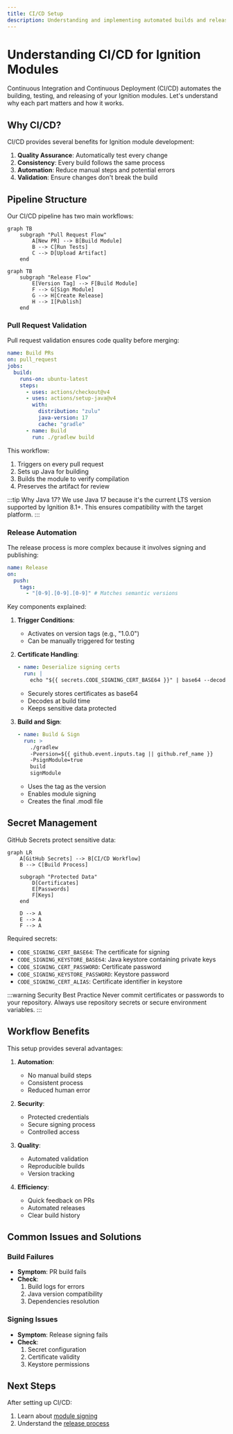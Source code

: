```yaml
---
title: CI/CD Setup
description: Understanding and implementing automated builds and releases
---
```


# Understanding CI/CD for Ignition Modules

Continuous Integration and Continuous Deployment (CI/CD) automates the building, testing, and releasing of your Ignition modules. Let's understand why each part matters and how it works.

## Why CI/CD?

CI/CD provides several benefits for Ignition module development:

1. **Quality Assurance**: Automatically test every change
2. **Consistency**: Every build follows the same process
3. **Automation**: Reduce manual steps and potential errors
4. **Validation**: Ensure changes don't break the build

## Pipeline Structure

Our CI/CD pipeline has two main workflows:

```mermaid title="Pull Request Flow"
graph TB
    subgraph "Pull Request Flow"
        A[New PR] --> B[Build Module]
        B --> C[Run Tests]
        C --> D[Upload Artifact]
    end
```

```mermaid title="Release Flow"
graph TB
    subgraph "Release Flow"
        E[Version Tag] --> F[Build Module]
        F --> G[Sign Module]
        G --> H[Create Release]
        H --> I[Publish]
    end
```

### Pull Request Validation

Pull request validation ensures code quality before merging:

```yaml title=".github/workflows/package.yaml"
name: Build PRs
on: pull_request
jobs:
  build:
    runs-on: ubuntu-latest
    steps:
      - uses: actions/checkout@v4
      - uses: actions/setup-java@v4
        with:
          distribution: "zulu"
          java-version: 17
          cache: "gradle"
      - name: Build
        run: ./gradlew build
```

This workflow:

1. Triggers on every pull request
2. Sets up Java for building
3. Builds the module to verify compilation
4. Preserves the artifact for review

:::tip Why Java 17?
We use Java 17 because it's the current LTS version supported by Ignition 8.1+. This ensures compatibility with the target platform.
:::

### Release Automation

The release process is more complex because it involves signing and publishing:

```yaml title=".github/workflows/release.yaml"
name: Release
on:
  push:
    tags:
      - "[0-9].[0-9].[0-9]" # Matches semantic versions
```

Key components explained:

1. **Trigger Conditions**:

   - Activates on version tags (e.g., "1.0.0")
   - Can be manually triggered for testing

2. **Certificate Handling**:

   ```yaml
   - name: Deserialize signing certs
     run: |
       echo "${{ secrets.CODE_SIGNING_CERT_BASE64 }}" | base64 --decode > cert.crt
   ```

   - Securely stores certificates as base64
   - Decodes at build time
   - Keeps sensitive data protected

3. **Build and Sign**:
   ```yaml
   - name: Build & Sign
     run: >
       ./gradlew
       -Pversion=${{ github.event.inputs.tag || github.ref_name }}
       -PsignModule=true
       build
       signModule
   ```
   - Uses the tag as the version
   - Enables module signing
   - Creates the final .modl file

## Secret Management

GitHub Secrets protect sensitive data:

```mermaid
graph LR
    A[GitHub Secrets] --> B[CI/CD Workflow]
    B --> C[Build Process]

    subgraph "Protected Data"
        D[Certificates]
        E[Passwords]
        F[Keys]
    end

    D --> A
    E --> A
    F --> A
```

Required secrets:

- `CODE_SIGNING_CERT_BASE64`: The certificate for signing
- `CODE_SIGNING_KEYSTORE_BASE64`: Java keystore containing private keys
- `CODE_SIGNING_CERT_PASSWORD`: Certificate password
- `CODE_SIGNING_KEYSTORE_PASSWORD`: Keystore password
- `CODE_SIGNING_CERT_ALIAS`: Certificate identifier in keystore

:::warning Security Best Practice
Never commit certificates or passwords to your repository. Always use repository secrets or secure environment variables.
:::

## Workflow Benefits

This setup provides several advantages:

1. **Automation**:

   - No manual build steps
   - Consistent process
   - Reduced human error

2. **Security**:

   - Protected credentials
   - Secure signing process
   - Controlled access

3. **Quality**:

   - Automated validation
   - Reproducible builds
   - Version tracking

4. **Efficiency**:
   - Quick feedback on PRs
   - Automated releases
   - Clear build history

## Common Issues and Solutions

### Build Failures

- **Symptom**: PR build fails
- **Check**:
  1. Build logs for errors
  2. Java version compatibility
  3. Dependencies resolution

### Signing Issues

- **Symptom**: Release signing fails
- **Check**:
  1. Secret configuration
  2. Certificate validity
  3. Keystore permissions

## Next Steps

After setting up CI/CD:

1. Learn about [module signing](signing)
2. Understand the [release process](releasing)
